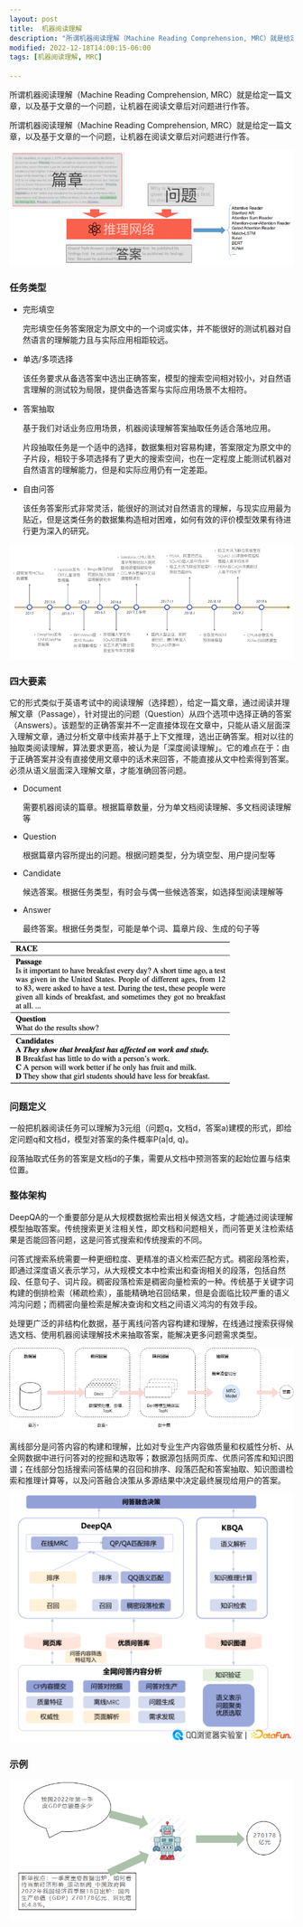 ```yaml
---
layout: post
title:  机器阅读理解
description: "所谓机器阅读理解（Machine Reading Comprehension, MRC）就是给定一篇文章，以及基于文章的一个问题，让机器在阅读文章后对问题进行作答。"
modified: 2022-12-18T14:00:15-06:00
tags: [机器阅读理解, MRC] 

---
```




所谓机器阅读理解（Machine Reading Comprehension, MRC）就是给定一篇文章，以及基于文章的一个问题，让机器在阅读文章后对问题进行作答。

<!-- more -->



所谓机器阅读理解（Machine Reading Comprehension, MRC）就是给定一篇文章，以及基于文章的一个问题，让机器在阅读文章后对问题进行作答。

![机器阅读理解处理流程](/images/00/001_mrc_1218.png)

### 任务类型

- 完形填空

  完形填空任务答案限定为原文中的一个词或实体，并不能很好的测试机器对自然语言的理解能力且与实际应用相距较远。

- 单选/多项选择

  该任务要求从备选答案中选出正确答案，模型的搜索空间相对较小，对自然语言理解的测试较为局限，提供备选答案与实际应用场景不太相符。

- 答案抽取

  基于我们对话业务应用场景，机器阅读理解答案抽取任务适合落地应用。

  

  片段抽取任务是一个适中的选择，数据集相对容易构建，答案限定为原文中的子片段，相较于多项选择有了更大的搜索空间，也在一定程度上能测试机器对自然语言的理解能力，但是和实际应用仍有一定差距。

- 自由问答

  该任务答案形式非常灵活，能很好的测试对自然语言的理解，与现实应用最为贴近，但是这类任务的数据集构造相对困难，如何有效的评价模型效果有待进行更为深入的研究。

![机器阅读理解发展历程](/images/00/002_mrc_1218.png)

### 四大要素

它的形式类似于英语考试中的阅读理解（选择题），给定一篇文章，通过阅读并理解文章（Passage），针对提出的问题（Question）从四个选项中选择正确的答案（Answers）。该题型的正确答案并不一定直接体现在文章中，只能从语义层面深入理解文章，通过分析文章中线索并基于上下文推理，选出正确答案。相对以往的抽取类阅读理解，算法要求更高，被认为是「深度阅读理解」。它的难点在于：由于正确答案并没有直接使用文章中的话术来回答，不能直接从文中检索得到答案。必须从语义层面深入理解文章，才能准确回答问题。

- Document

  需要机器阅读的篇章。根据篇章数量，分为单文档阅读理解、多文档阅读理解等

- Question

  根据篇章内容所提出的问题。根据问题类型，分为填空型、用户提问型等

- Candidate

  候选答案。根据任务类型，有时会与偶一些候选答案，如选择型阅读理解等

- Answer

  最终答案。根据任务类型，可能是单个词、篇章片段、生成的句子等

![RACE任务分解](/images/00/003_mrc_1218.png)

### 问题定义

一般把机器阅读任务可以理解为3元组（问题q，文档d，答案a)建模的形式，即给定问题q和文档d，模型对答案的条件概率P(a\|d, q)。

段落抽取式任务的答案是文档d的子集，需要从文档中预测答案的起始位置与结束位置。

### 整体架构

DeepQA的一个重要部分是从大规模数据检索出相关候选文档，才能通过阅读理解模型抽取答案。传统搜索更关注相关性，即文档和问题相关，而问答更关注检索结果是否能回答问题，这是问答式搜索和传统搜索的不同。

问答式搜索系统需要一种更细粒度、更精准的语义检索匹配方式。稠密段落检索，即通过深度语义表示学习，从大规模文本中检索出和查询相关的段落，包括自然段、任意句子、词片段。稠密段落检索是稠密向量检索的一种。传统基于关键字词构建的倒排检索（稀疏检索），虽能精确地召回结果，但是会面临比较严重的语义鸿沟问题；而稠密向量检索是解决查询和文档之间语义鸿沟的有效手段。

处理更广泛的非结构化数据，基于离线问答内容构建和理解，在线通过搜索获得候选文档、使用机器阅读理解技术来抽取答案，能解决更多问题需求类型。

![机器阅读理解整体架构](/images/00/004_mrc_1218.png)



离线部分是问答内容的构建和理解，比如对专业生产内容做质量和权威性分析、从全网数据中进行问答对的挖掘和选取等；数据源包括网页库、优质问答库和知识图谱；在线部分包括搜索问答结果的召回和排序、段落匹配和答案抽取、知识图谱检索和推理计算等，以及问答融合决策从多源结果中决定最终展现给用户的答案。

![机器阅读理解整体架构2](/images/00/005_mrc_1218.png)

### 示例

![机器阅读理解应用示例](/images/00/006_mrc_1218.png)

